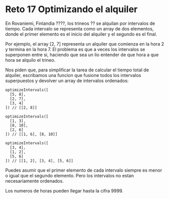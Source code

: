 # Reto 17 Optimizando el alquiler
En Rovaniemi, Finlandia ????, los trineos ?? se alquilan por intervalos de tiempo. Cada intervalo se representa como un array de dos elementos, donde el primer elemento es el inicio del alquiler y el segundo es el final.

Por ejemplo, el array [2, 7] representa un alquiler que comienza en la hora 2 y termina en la hora 7. El problema es que a veces los intervalos se superponen entre si, haciendo que sea un lio entender de que hora a que hora se alquilo el trineo.

Nos piden que, para simplificar la tarea de calcular el tiempo total de alquiler, escribamos una funcion que fusione todos los intervalos superpuestos y devolver un array de intervalos ordenados:
```
optimizeIntervals([
  [5, 8],
  [2, 7],
  [3, 4]
]) // [[2, 8]]

optimizeIntervals([
  [1, 3],
  [8, 10],
  [2, 6]
]) // [[1, 6], [8, 10]]

optimizeIntervals([
  [3, 4],
  [1, 2],
  [5, 6]
]) // [[1, 2], [3, 4], [5, 6]]
```
Puedes asumir que el primer elemento de cada intervalo siempre es menor o igual que el segundo elemento. Pero los intervalos no estan necesariamente ordenados.

Los numeros de horas pueden llegar hasta la cifra 9999.